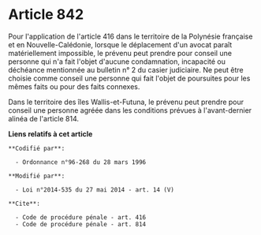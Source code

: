 # Article 842

Pour l'application de l'article 416 dans le territoire de la Polynésie française et en Nouvelle-Calédonie, lorsque le
déplacement d'un avocat paraît matériellement impossible, le prévenu peut prendre pour conseil une personne qui n'a fait
l'objet d'aucune condamnation, incapacité ou déchéance mentionnée au bulletin n° 2 du casier judiciaire. Ne peut être choisie
comme conseil une personne qui fait l'objet de poursuites pour les mêmes faits ou pour des faits connexes. 

Dans le territoire des îles Wallis-et-Futuna, le prévenu peut prendre pour conseil une personne agréée dans les conditions
prévues à l'avant-dernier alinéa de l'article 814.

**Liens relatifs à cet article**

	**Codifié par**:

	  - Ordonnance n°96-268 du 28 mars 1996

	**Modifié par**:

	  - Loi n°2014-535 du 27 mai 2014 - art. 14 (V)

	**Cite**:

	  - Code de procédure pénale - art. 416
	  - Code de procédure pénale - art. 814
